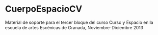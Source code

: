 CuerpoEspacioCV
===============

Material de soporte para el tercer bloque del curso Curso y Espacio en la escuela de artes Escénicas de Granada, Noviembre-Diciembre 2013
